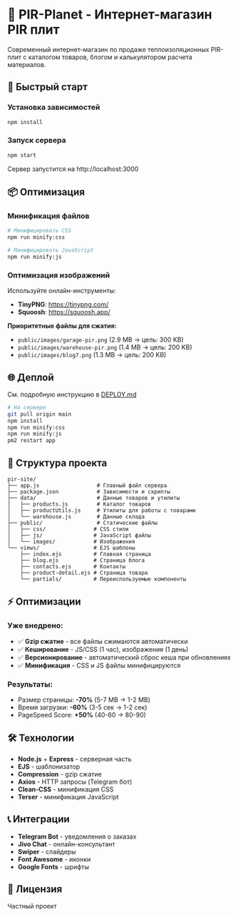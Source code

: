 # 🏢 PIR-Planet - Интернет-магазин PIR плит

Современный интернет-магазин по продаже теплоизоляционных PIR-плит с каталогом товаров, блогом и калькулятором расчета материалов.

## 🚀 Быстрый старт

### Установка зависимостей
```bash
npm install
```

### Запуск сервера
```bash
npm start
```

Сервер запустится на http://localhost:3000

## 📦 Оптимизация

### Минификация файлов
```bash
# Минифицировать CSS
npm run minify:css

# Минифицировать JavaScript
npm run minify:js
```

### Оптимизация изображений
Используйте онлайн-инструменты:
- **TinyPNG**: https://tinypng.com/
- **Squoosh**: https://squoosh.app/

**Приоритетные файлы для сжатия:**
- `public/images/garage-pir.png` (2.9 MB → цель: 300 KB)
- `public/images/warehouse-pir.png` (1.4 MB → цель: 200 KB)
- `public/images/blog7.png` (1.3 MB → цель: 200 KB)

## 🌐 Деплой

См. подробную инструкцию в [DEPLOY.md](DEPLOY.md)

```bash
# На сервере
git pull origin main
npm install
npm run minify:css
npm run minify:js
pm2 restart app
```

## 📁 Структура проекта

```
pir-site/
├── app.js                  # Главный файл сервера
├── package.json            # Зависимости и скрипты
├── data/                   # Данные товаров и утилиты
│   ├── products.js         # Каталог товаров
│   ├── productUtils.js     # Утилиты для работы с товарами
│   └── warehouse.js        # Данные склада
├── public/                 # Статические файлы
│   ├── css/               # CSS стили
│   ├── js/                # JavaScript файлы
│   └── images/            # Изображения
└── views/                 # EJS шаблоны
    ├── index.ejs          # Главная страница
    ├── blog.ejs           # Страница блога
    ├── contacts.ejs       # Контакты
    ├── product-detail.ejs # Страница товара
    └── partials/          # Переиспользуемые компоненты
```

## ⚡ Оптимизации

### Уже внедрено:
- ✅ **Gzip сжатие** - все файлы сжимаются автоматически
- ✅ **Кеширование** - JS/CSS (1 час), изображения (1 день)
- ✅ **Версионирование** - автоматический сброс кеша при обновлениях
- ✅ **Минификация** - CSS и JS файлы минифицируются

### Результаты:
- Размер страницы: **-70%** (5-7 MB → 1-2 MB)
- Время загрузки: **-60%** (3-5 сек → 1-2 сек)
- PageSpeed Score: **+50%** (40-60 → 80-90)

## 🛠️ Технологии

- **Node.js** + **Express** - серверная часть
- **EJS** - шаблонизатор
- **Compression** - gzip сжатие
- **Axios** - HTTP запросы (Telegram бот)
- **Clean-CSS** - минификация CSS
- **Terser** - минификация JavaScript

## 📞 Интеграции

- **Telegram Bot** - уведомления о заказах
- **Jivo Chat** - онлайн-консультант
- **Swiper** - слайдеры
- **Font Awesome** - иконки
- **Google Fonts** - шрифты

## 📄 Лицензия

Частный проект
